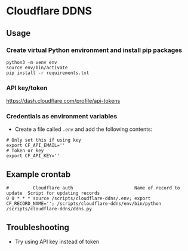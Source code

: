 # Cloudflare DDNS
## Usage
### Create virtual Python environment and install pip packages
```
python3 -m venv env
source env/bin/activate
pip install -r requirements.txt
```
### API key/token
https://dash.cloudflare.com/profile/api-tokens
### Credentials as environment variables
* Create a file called `.env` and add the following contents:
```
# Only set this if using key
export CF_API_EMAIL=''
# Token or key
export CF_API_KEY=''
```
## Example crontab
```
#         Cloudflare auth                       Name of record to update  Script for updating records
0 0 * * * source /scripts/cloudflare-ddns/.env; export CF_RECORD_NAME=''; /scripts/cloudflare-ddns/env/bin/python /scripts/cloudflare-ddns/ddns.py
```
## Troubleshooting
* Try using API key instead of token
